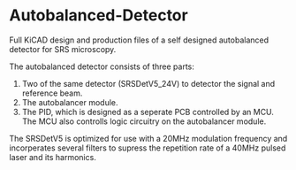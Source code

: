 # Autobalanced-Detector
Full KiCAD design and production files of a self designed autobalanced detector for SRS microscopy. 

The autobalanced detector consists of three parts: 
1. Two of the same detector (SRSDetV5_24V) to detector the signal and reference beam.
2. The autobalancer module.
3. The PID, which is designed as a seperate PCB controlled by an MCU. The MCU also controlls logic circuitry on the autobalancer module.

The SRSDetV5 is optimized for use with a 20MHz modulation frequency and incorperates several filters to supress the repetition rate of a 40MHz pulsed laser and its harmonics. 
